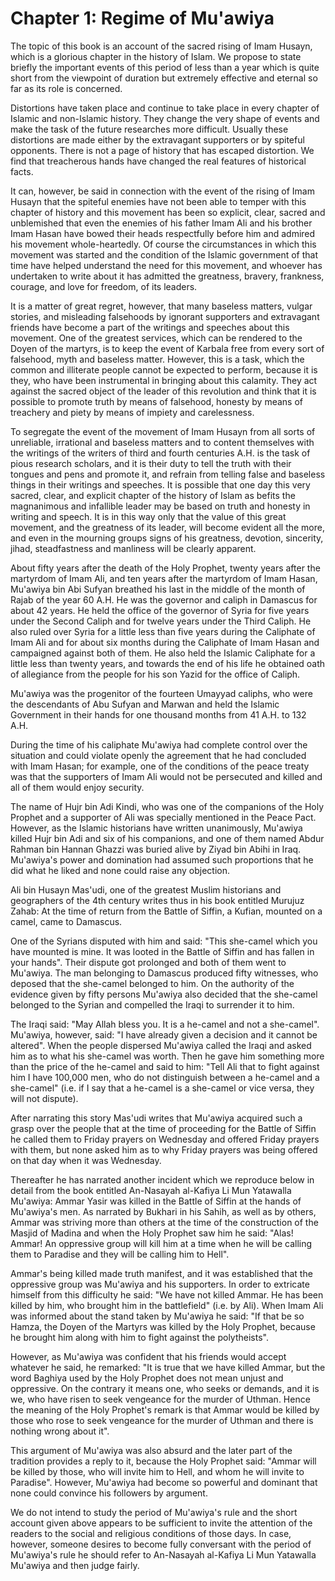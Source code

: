Chapter 1: Regime of Mu'awiya
=============================

The topic of this book is an account of the sacred rising of Imam
Husayn, which is a glorious chapter in the history of Islam. We propose
to state briefly the important events of this period of less than a year
which is quite short from the viewpoint of duration but extremely
effective and eternal so far as its role is concerned.

Distortions have taken place and continue to take place in every chapter
of Islamic and non-Islamic history. They change the very shape of events
and make the task of the future researches more difficult. Usually these
distortions are made either by the extravagant supporters or by spiteful
opponents. There is not a page of history that has escaped distortion.
We find that treacherous hands have changed the real features of
historical facts.

It can, however, be said in connection with the event of the rising of
Imam Husayn that the spiteful enemies have not been able to temper with
this chapter of history and this movement has been so explicit, clear,
sacred and unblemished that even the enemies of his father Imam Ali and
his brother Imam Hasan have bowed their heads respectfully before him
and admired his movement whole-heartedly. Of course the circumstances in
which this movement was started and the condition of the Islamic
government of that time have helped understand the need for this
movement, and whoever has undertaken to write about it has admitted the
greatness, bravery, frankness, courage, and love for freedom, of its
leaders.

It is a matter of great regret, however, that many baseless matters,
vulgar stories, and misleading falsehoods by ignorant supporters and
extravagant friends have become a part of the writings and speeches
about this movement. One of the greatest services, which can be rendered
to the Doyen of the martyrs, is to keep the event of Karbala free from
every sort of falsehood, myth and baseless matter. However, this is a
task, which the common and illiterate people cannot be expected to
perform, because it is they, who have been instrumental in bringing
about this calamity. They act against the sacred object of the leader of
this revolution and think that it is possible to promote truth by means
of falsehood, honesty by means of treachery and piety by means of
impiety and carelessness.

To segregate the event of the movement of Imam Husayn from all sorts of
unreliable, irrational and baseless matters and to content themselves
with the writings of the writers of third and fourth centuries A.H. is
the task of pious research scholars, and it is their duty to tell the
truth with their tongues and pens and promote it, and refrain from
telling false and baseless things in their writings and speeches. It is
possible that one day this very sacred, clear, and explicit chapter of
the history of Islam as befits the magnanimous and infallible leader may
be based on truth and honesty in writing and speech. It is in this way
only that the value of this great movement, and the greatness of its
leader, will become evident all the more, and even in the mourning
groups signs of his greatness, devotion, sincerity, jihad, steadfastness
and manliness will be clearly apparent.

About fifty years after the death of the Holy Prophet, twenty years
after the martyrdom of Imam Ali, and ten years after the martyrdom of
Imam Hasan, Mu'awiya bin Abi Sufyan breathed his last in the middle of
the month of Rajab of the year 60 A.H. He was the governor and caliph in
Damascus for about 42 years. He held the office of the governor of Syria
for five years under the Second Caliph and for twelve years under the
Third Caliph. He also ruled over Syria for a little less than five years
during the Caliphate of Imam Ali and for about six months during the
Caliphate of Imam Hasan and campaigned against both of them. He also
held the Islamic Caliphate for a little less than twenty years, and
towards the end of his life he obtained oath of allegiance from the
people for his son Yazid for the office of Caliph.

Mu'awiya was the progenitor of the fourteen Umayyad caliphs, who were
the descendants of Abu Sufyan and Marwan and held the Islamic Government
in their hands for one thousand months from 41 A.H. to 132 A.H.

During the time of his caliphate Mu'awiya had complete control over the
situation and could violate openly the agreement that he had concluded
with Imam Hasan; for example, one of the conditions of the peace treaty
was that the supporters of Imam Ali would not be persecuted and killed
and all of them would enjoy security.

The name of Hujr bin Adi Kindi, who was one of the companions of the
Holy Prophet and a supporter of Ali was specially mentioned in the Peace
Pact. However, as the Islamic historians have written unanimously,
Mu'awiya killed Hujr bin Adi and six of his companions, and one of them
named Abdur Rahman bin Hannan Ghazzi was buried alive by Ziyad bin Abihi
in Iraq. Mu'awiya's power and domination had assumed such proportions
that he did what he liked and none could raise any objection.

Ali bin Husayn Mas'udi, one of the greatest Muslim historians and
geographers of the 4th century writes thus in his book entitled Murujuz
Zahab: At the time of return from the Battle of Siffin, a Kufian,
mounted on a camel, came to Damascus.

One of the Syrians disputed with him and said: "This she-camel which you
have mounted is mine. It was looted in the Battle of Siffin and has
fallen in your hands". Their dispute got prolonged and both of them went
to Mu'awiya. The man belonging to Damascus produced fifty witnesses, who
deposed that the she-camel belonged to him. On the authority of the
evidence given by fifty persons Mu'awiya also decided that the she-camel
belonged to the Syrian and compelled the Iraqi to surrender it to him.

The Iraqi said: "May Allah bless you. It is a he-camel and not a
she-camel". Mu'awiya, however, said: "I have already given a decision
and it cannot be altered". When the people dispersed Mu'awiya called the
Iraqi and asked him as to what his she-camel was worth. Then he gave him
something more than the price of the he-camel and said to him: "Tell Ali
that to fight against him I have 100,000 men, who do not distinguish
between a he-camel and a she-camel" (i.e. if I say that a he-camel is a
she-camel or vice versa, they will not dispute).

After narrating this story Mas'udi writes that Mu'awiya acquired such a
grasp over the people that at the time of proceeding for the Battle of
Siffin he called them to Friday prayers on Wednesday and offered Friday
prayers with them, but none asked him as to why Friday prayers was being
offered on that day when it was Wednesday.

Thereafter he has narrated another incident which we reproduce below in
detail from the book entitled An-Nasayah al-Kafiya Li Mun Yatawalla
Mu'awiya: Ammar Yasir was killed in the Battle of Siffin at the hands of
Mu'awiya's men. As narrated by Bukhari in his Sahih, as well as by
others, Ammar was striving more than others at the time of the
construction of the Masjid of Madina and when the Holy Prophet saw him
he said: "Alas! Ammar! An oppressive group will kill him at a time when
he will be calling them to Paradise and they will be calling him to
Hell".

Ammar's being killed made truth manifest, and it was established that
the oppressive group was Mu'awiya and his supporters. In order to
extricate himself from this difficulty he said: "We have not killed
Ammar. He has been killed by him, who brought him in the battlefield"
(i.e. by Ali). When Imam Ali was informed about the stand taken by
Mu'awiya he said: "If that be so Hamza, the Doyen of the Martyrs was
killed by the Holy Prophet, because he brought him along with him to
fight against the polytheists".

However, as Mu'awiya was confident that his friends would accept
whatever he said, he remarked: "It is true that we have killed Ammar,
but the word Baghiya used by the Holy Prophet does not mean unjust and
oppressive. On the contrary it means one, who seeks or demands, and it
is we, who have risen to seek vengeance for the murder of Uthman. Hence
the meaning of the Holy Prophet's remark is that Ammar would be killed
by those who rose to seek vengeance for the murder of Uthman and there
is nothing wrong about it".

This argument of Mu'awiya was also absurd and the later part of the
tradition provides a reply to it, because the Holy Prophet said: "Ammar
will be killed by those, who will invite him to Hell, and whom he will
invite to Paradise". However, Mu'awiya had become so powerful and
dominant that none could convince his followers by argument.

We do not intend to study the period of Mu'awiya's rule and the short
account given above appears to be sufficient to invite the attention of
the readers to the social and religious conditions of those days. In
case, however, someone desires to become fully conversant with the
period of Mu'awiya's rule he should refer to An-Nasayah al-Kafiya Li Mun
Yatawalla Mu'awiya and then judge fairly.


